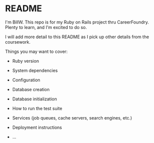 # README

I'm BillW. This repo is for my Ruby on Rails project thru CareerFoundry. Plenty to learn, and I'm excited to do so.

I will add more detail to this README as I pick up other details from the coursework.

Things you may want to cover:

* Ruby version

* System dependencies

* Configuration

* Database creation

* Database initialization

* How to run the test suite

* Services (job queues, cache servers, search engines, etc.)

* Deployment instructions

* ...
